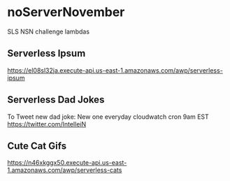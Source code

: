 # noServerNovember
SLS NSN challenge lambdas


## Serverless Ipsum
https://el08sl32ja.execute-api.us-east-1.amazonaws.com/awp/serverless-ipsum


## Serverless Dad Jokes
To Tweet new dad joke: New one everyday cloudwatch cron 9am EST
https://twitter.com/IntelleiN

## Cute Cat Gifs
https://n46xkggx50.execute-api.us-east-1.amazonaws.com/awp/serverless-cats